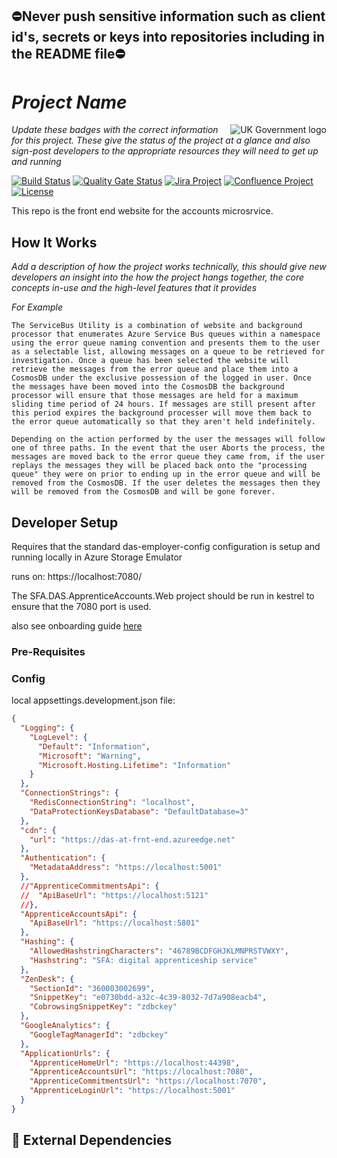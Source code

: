 ## ⛔Never push sensitive information such as client id's, secrets or keys into repositories including in the README file⛔

# _Project Name_

<img src="https://avatars.githubusercontent.com/u/9841374?s=200&v=4" align="right" alt="UK Government logo">

_Update these badges with the correct information for this project. These give the status of the project at a glance and also sign-post developers to the appropriate resources they will need to get up and running_

[![Build Status](https://dev.azure.com/sfa-gov-uk/Digital%20Apprenticeship%20Service/_apis/build/status/_projectname_?branchName=master)](https://dev.azure.com/sfa-gov-uk/Digital%20Apprenticeship%20Service/_build/latest?definitionId=_projectid_&branchName=master)
[![Quality Gate Status](https://sonarcloud.io/api/project_badges/measure?project=_projectId_&metric=alert_status)](https://sonarcloud.io/dashboard?id=_projectId_)
[![Jira Project](https://img.shields.io/badge/Jira-Project-blue)](https://skillsfundingagency.atlassian.net/secure/RapidBoard.jspa?rapidView=564&projectKey=_projectKey_)
[![Confluence Project](https://img.shields.io/badge/Confluence-Project-blue)](https://skillsfundingagency.atlassian.net/wiki/spaces/_pageurl_)
[![License](https://img.shields.io/badge/license-MIT-lightgrey.svg?longCache=true&style=flat-square)](https://en.wikipedia.org/wiki/MIT_License)

This repo is the front end website for the accounts microsrvice. 

## How It Works

_Add a description of how the project works technically, this should give new developers an insight into the how the project hangs together, the core concepts in-use and the high-level features that it provides_

_For Example_
```
The ServiceBus Utility is a combination of website and background processor that enumerates Azure Service Bus queues within a namespace using the error queue naming convention and presents them to the user as a selectable list, allowing messages on a queue to be retrieved for investigation. Once a queue has been selected the website will retrieve the messages from the error queue and place them into a CosmosDB under the exclusive possession of the logged in user. Once the messages have been moved into the CosmosDB the background processor will ensure that those messages are held for a maximum sliding time period of 24 hours. If messages are still present after this period expires the background processer will move them back to the error queue automatically so that they aren't held indefinitely.

Depending on the action performed by the user the messages will follow one of three paths. In the event that the user Aborts the process, the messages are moved back to the error queue they came from, if the user replays the messages they will be placed back onto the "processing queue" they were on prior to ending up in the error queue and will be removed from the CosmosDB. If the user deletes the messages then they will be removed from the CosmosDB and will be gone forever.
```

## Developer Setup

Requires that the standard das-employer-config configuration is setup and running locally in Azure Storage Emulator

runs on: https://localhost:7080/

The SFA.DAS.ApprenticeAccounts.Web project should be run in kestrel to ensure that the 7080 port is used.

also see onboarding guide [here](https://skillsfundingagency.atlassian.net/wiki/spaces/NDL/pages/3518529551/Apprentice+Portal+-+on+boarding+guide)

### Pre-Requisites

### Config

local appsettings.development.json file:
```json
{
  "Logging": {
    "LogLevel": {
      "Default": "Information",
      "Microsoft": "Warning",
      "Microsoft.Hosting.Lifetime": "Information"
    }
  },
  "ConnectionStrings": {
    "RedisConnectionString": "localhost",
    "DataProtectionKeysDatabase": "DefaultDatabase=3"
  },
  "cdn": {
    "url": "https://das-at-frnt-end.azureedge.net"
  },
  "Authentication": {
    "MetadataAddress": "https://localhost:5001"
  },
  //"ApprenticeCommitmentsApi": {
  //  "ApiBaseUrl": "https://localhost:5121"
  //},
  "ApprenticeAccountsApi": {
    "ApiBaseUrl": "https://localhost:5801"
  },
  "Hashing": {
    "AllowedHashstringCharacters": "46789BCDFGHJKLMNPRSTVWXY",
    "Hashstring": "SFA: digital apprenticeship service"
  },
  "ZenDesk": {
    "SectionId": "360003002699",
    "SnippetKey": "e0730bdd-a32c-4c39-8032-7d7a908eacb4",
    "CobrowsingSnippetKey": "zdbckey"
  },
  "GoogleAnalytics": {
    "GoogleTagManagerId": "zdbckey"
  },
  "ApplicationUrls": {
    "ApprenticeHomeUrl": "https://localhost:44398",
    "ApprenticeAccountsUrl": "https://localhost:7080",
    "ApprenticeCommitmentsUrl": "https://localhost:7070",
    "ApprenticeLoginUrl": "https://localhost:5001"
  }
}
```


## 🔗 External Dependencies


